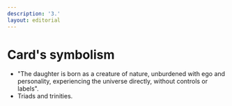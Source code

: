 ```yaml
---
description: '3.'
layout: editorial
---
```


# Card's symbolism

* "The daughter is born as a creature of nature, unburdened with ego and personality, experiencing the universe directly, without controls or labels".
* Triads and trinities.
